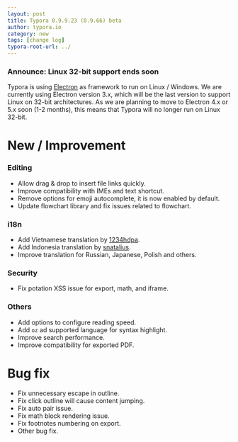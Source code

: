 ```yaml
---
layout: post
title: Typora 0.9.9.23 (0.9.66) beta
author: typora.io
category: new
tags: [change log]
typora-root-url: ../
---
```


### **Announce**: Linux 32-bit support ends soon

Typora is using [Electron](https://electronjs.org/) as framework to run on Linux / Windows. We are currently using Electron version 3.x, which will be the last version to support Linux on 32-bit architectures. As we are planning to move to Electron 4.x or 5.x soon (1-2 months), this means that Typora will no longer run on Linux 32-bit. 

# New / Improvement

### Editing

- Allow drag & drop to insert file links quickly.
- Improve compatibility with IMEs and text shortcut.
- Remove options for emoji autocomplete, it is now enabled by default.
- Update flowchart library and fix issues related to flowchart.

### i18n

- Add Vietnamese translation by [1234hdpa](https://github.com/1234hdpa).
- Add Indonesia translation by [snatalius](https://github.com/snatalius).
- Improve translation for Russian, Japanese, Polish and others.

### Security

- Fix potation XSS issue for export, math, and iframe.

### Others

- Add options to configure reading speed.
- Add `oz` ad supported language for syntax highlight.
- Improve search performance.
- Improve compatibility for exported PDF.

# Bug fix

- Fix unnecessary escape in outline.
- Fix click outline will cause content jumping.
- Fix auto pair issue.
- Fix math block rendering issue.
- Fix footnotes numbering on export.
- Other bug fix.